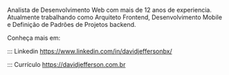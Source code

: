 Analista de Desenvolvimento Web com mais de 12 anos de experiencia. 
Atualmente trabalhando como Arquiteto Frontend, Desenvolvimento Mobile e Definição de Padrões de Projetos backend.

Conheça mais em:

::: Linkedin
https://www.linkedin.com/in/davidjeffersonbx/


::: Currículo
https://davidjefferson.com.br


